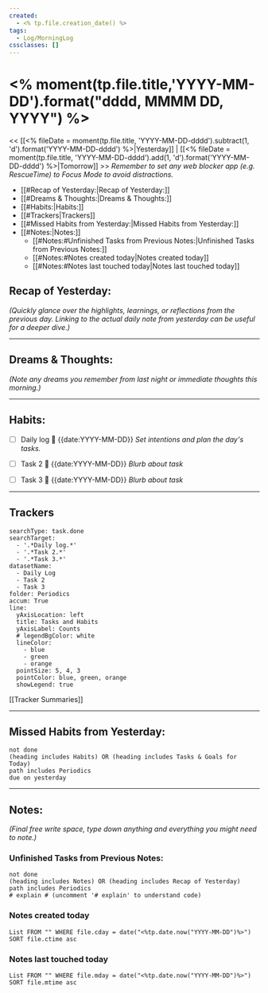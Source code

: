 ```yaml
---
created:
  - <% tp.file.creation_date() %>
tags:
  - Log/MorningLog
cssclasses: []
---
```

# <% moment(tp.file.title,'YYYY-MM-DD').format("dddd, MMMM DD, YYYY") %>

<< [[<% fileDate = moment(tp.file.title, 'YYYY-MM-DD-dddd').subtract(1, 'd').format('YYYY-MM-DD-dddd') %>|Yesterday]] | [[<% fileDate = moment(tp.file.title, 'YYYY-MM-DD-dddd').add(1, 'd').format('YYYY-MM-DD-dddd') %>|Tomorrow]] >>
_Remember to set any web blocker app (e.g. RescueTime) to Focus Mode to avoid distractions._
- [[#Recap of Yesterday:|Recap of Yesterday:]]
- [[#Dreams & Thoughts:|Dreams & Thoughts:]]
- [[#Habits:|Habits:]]
- [[#Trackers|Trackers]]
- [[#Missed Habits from Yesterday:|Missed Habits from Yesterday:]]
- [[#Notes:|Notes:]]
	- [[#Notes:#Unfinished Tasks from Previous Notes:|Unfinished Tasks from Previous Notes:]]
	- [[#Notes:#Notes created today|Notes created today]]
	- [[#Notes:#Notes last touched today|Notes last touched today]]
## Recap of Yesterday:
_(Quickly glance over the highlights, learnings, or reflections from the previous day. Linking to the actual daily note from yesterday can be useful for a deeper dive.)_

---
## Dreams & Thoughts:
_(Note any dreams you remember from last night or immediate thoughts this morning.)_

---
## Habits:

- [ ] Daily log 📅 {{date:YYYY-MM-DD}}
  *Set intentions and plan the day's tasks.*

- [ ] Task 2 📅 {{date:YYYY-MM-DD}}
*Blurb about task*

- [ ] Task 3 📅 {{date:YYYY-MM-DD}}
*Blurb about task*

---
## Trackers 
```tracker
searchType: task.done
searchTarget: 
  - '.*Daily log.*'
  - '.*Task 2.*'
  - '.*Task 3.*' 
datasetName: 
  - Daily Log
  - Task 2
  - Task 3
folder: Periodics
accum: True
line:
  yAxisLocation: left
  title: Tasks and Habits
  yAxisLabel: Counts
  # legendBgColor: white
  lineColor: 
    - blue
    - green
    - orange
  pointSize: 5, 4, 3
  pointColor: blue, green, orange
  showLegend: true
```

[[Tracker Summaries]]

---
## Missed Habits from Yesterday:
```tasks
not done
(heading includes Habits) OR (heading includes Tasks & Goals for Today)
path includes Periodics
due on yesterday
```
---
## Notes:

_(Final free write space, type down anything and everything you might need to note.)_


### Unfinished Tasks from Previous Notes:
```tasks
not done
(heading includes Notes) OR (heading includes Recap of Yesterday)
path includes Periodics
# explain # (uncomment '# explain' to understand code)
```
### Notes created today
```dataview
List FROM "" WHERE file.cday = date("<%tp.date.now("YYYY-MM-DD")%>") SORT file.ctime asc
```

### Notes last touched today
```dataview
List FROM "" WHERE file.mday = date("<%tp.date.now("YYYY-MM-DD")%>") SORT file.mtime asc
```
